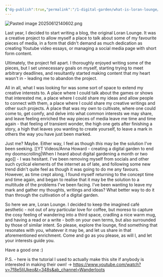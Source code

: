 ```yaml
---
{"dg-publish":true,"permalink":"/1-digital-garden/what-is-loran-lounge/","created":"2025-06-10T00:41:44.975+02:00","updated":"2025-06-12T14:07:56.958+02:00"}
---
```


![Pasted image 20250612140602.png](/img/user/Images/Pasted%20image%2020250612140602.png)

Last year, I decided to start writing a blog, the original Loran Lounge. It was a creative project to allow myself a place to talk about some of my favourite pieces of media, in a form that didn't demand as much dedication as creating Youtube video essays, or managing a social media page with short form content.

Ultimately, the project fell apart. I thoroughly enjoyed writing some of the pieces, but I set unnecessary goals on myself, starting trying to meet arbitrary deadlines, and resultantly started making content that my heart wasn't in - leading me to abandon the project.

All in all, what I was looking for was some sort of space to extend my creative interests to. A place where I could talk about the games or shows that interested me, a place where I could share my ideas and allow people to connect with them, a place where I could share my creative writings and other such projects. A place that was my own to cultivate, where one could come to, get comfy, and delve into what common interests we may share, and leave feeling enriched the way pieces of media leave me time and time again - that feeling of transient wonder, the high one gets after finishing a story, a high that leaves you wanting to create yourself, to leave a mark in others the way you have just been marked.

Just me? Maybe. Either way, I feel as though *this* may be the solution I've been seeking. [[YT Videos/Anna Howard - creating a digital garden to end my doomscrolling\|When I heard about digital gardening a month or two ago]] - I was hesitant. I've been removing myself from socials and other such cyclical elements of the internet as of late, and following some new trend didn't quite feel as though it was going to do me any favours. However, as time crept along, I found myself returning to the concept time and time again, and began to realise that it may be the solution to a multitude of the problems I've been facing. I've been wanting to leave my mark and gather my thoughts, writings and ideas? What better way to do it than through the cultivation of a digital garden.

So here we are, Loran Lounge. I decided to keep the imagined café aesthetic - not out of any particular love for coffee, but moreso to capture the cosy feeling of wandering into a third space, cradling a nice warm mug, and having a read or a write - both on your own terms, but also surrounded by those of similar intent. So please, explore the lounge, find something that resonates with you, whatever it may be, and let us share in that aforementioned enrichment. Come and go as you please, as will I, and let your interests guide you. 

Have a good one :)

P.S. - here is the tutorial I used to actually make this site if anybody is interested in making their own! -> https://www.youtube.com/watch?v=7f8e5IiUkeo&t=348s&ab_channel=Wanderloots 